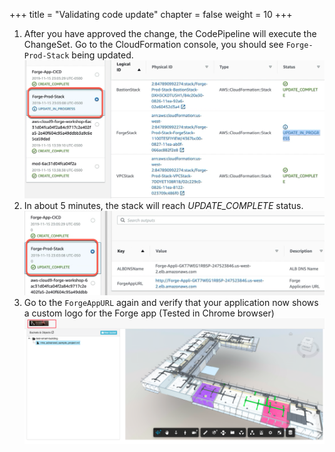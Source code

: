 +++
title = "Validating code update"
chapter = false
weight = 10
+++

1. After you have approved the change, the CodePipeline will execute the ChangeSet. Go to the CloudFormation console, you should see `Forge-Prod-Stack` being updated. 
![arch](/images/prod-stack-update-progress.png)
2. In about 5 minutes, the stack will reach *UPDATE_COMPLETE* status.
![arch](/images/prod-stack-update-complete.png)
3. Go to the `ForgeAppURL` again and verify that your application now shows a custom logo for the Forge app (Tested in Chrome browser)
![arch](/images/updated-app-with-custom-logo.png?height=60%&width=60%)
